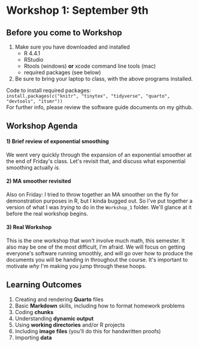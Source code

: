 # Workshop 1: September 9th

## Before you come to Workshop

1. Make sure you have downloaded and installed 
    - R 4.4.1
    - RStudio
    - Rtools (windows) **or** xcode command line tools (mac)
    - required packages (see below)
2. Be sure to bring your laptop to class, with the above programs installed.

Code to install required packages: \
`install.packages(c("knitr", "tinytex", "tidyverse", "quarto", "devtools", "itsmr"))` \
For further info, please review the software guide documents on my github.

## Workshop Agenda

#### 1) Brief review of exponential smoothing
We went very quickly through the expansion of an exponential smoother at the end of Friday's class. Let's revisit that, and discuss what exponential smoothing actually *is.*

#### 2) MA smoother revisited
Also on Friday: I tried to throw together an MA smoother on the fly for demonstration purposes in R, but I kinda bugged out. So I've put together a version of what I was *trying* to do in the `Workshop_1` folder. We'll glance at it before the real workshop begins.

#### 3) Real Workshop
This is the one workshop that won't involve much math, this semester. It also may be one of the most difficult, I'm afraid. We will focus on getting everyone's software running smoothly, and will go over how to produce the documents you will be handing in throughout the course. It's important to motivate *why* I'm making you jump through these hoops. 

## Learning Outcomes
1. Creating and rendering **Quarto** files
2. Basic **Markdown** skills, including how to format homework problems
3. Coding **chunks**
4. Understanding **dynamic output**
5. Using **working directories** and/or R projects
6. Including **image files** (you'll do this for handwritten proofs)
7. Importing **data**






